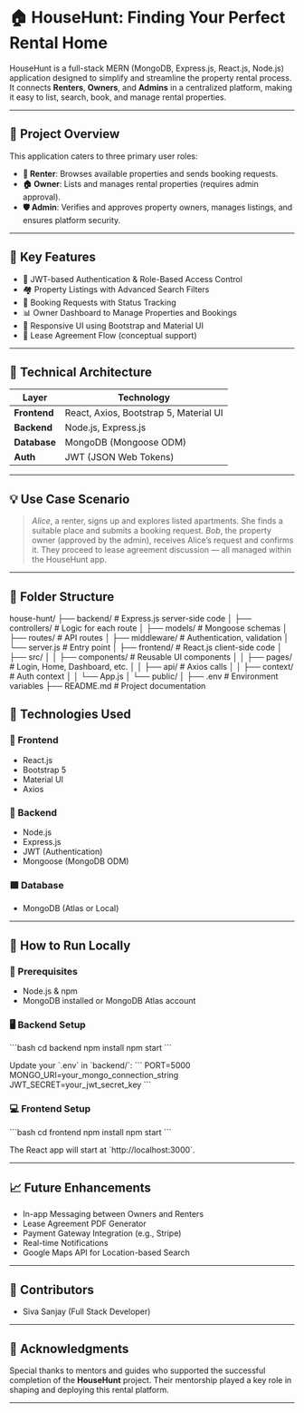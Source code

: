 
# 🏠 HouseHunt: Finding Your Perfect Rental Home

HouseHunt is a full-stack MERN (MongoDB, Express.js, React.js, Node.js) application designed to simplify and streamline the property rental process. It connects **Renters**, **Owners**, and **Admins** in a centralized platform, making it easy to list, search, book, and manage rental properties.

---

## 📌 Project Overview

This application caters to three primary user roles:

- **👤 Renter**: Browses available properties and sends booking requests.
- **🏠 Owner**: Lists and manages rental properties (requires admin approval).
- **🛡️ Admin**: Verifies and approves property owners, manages listings, and ensures platform security.

---

## 🔑 Key Features

- 🔐 JWT-based Authentication & Role-Based Access Control
- 🏘️ Property Listings with Advanced Search Filters
- 📆 Booking Requests with Status Tracking
- 📊 Owner Dashboard to Manage Properties and Bookings
- 📱 Responsive UI using Bootstrap and Material UI
- 🧾 Lease Agreement Flow (conceptual support)

---

## 📐 Technical Architecture

| Layer         | Technology |
|---------------|------------|
| **Frontend**  | React, Axios, Bootstrap 5, Material UI |
| **Backend**   | Node.js, Express.js |
| **Database**  | MongoDB (Mongoose ODM) |
| **Auth**      | JWT (JSON Web Tokens) |

---

## 💡 Use Case Scenario

> *Alice*, a renter, signs up and explores listed apartments. She finds a suitable place and submits a booking request. *Bob*, the property owner (approved by the admin), receives Alice’s request and confirms it. They proceed to lease agreement discussion — all managed within the HouseHunt app.

---

## 📁 Folder Structure

house-hunt/
├── backend/ # Express.js server-side code
│ ├── controllers/ # Logic for each route
│ ├── models/ # Mongoose schemas
│ ├── routes/ # API routes
│ ├── middleware/ # Authentication, validation
│ └── server.js # Entry point
│
├── frontend/ # React.js client-side code
│ ├── src/
│ │ ├── components/ # Reusable UI components
│ │ ├── pages/ # Login, Home, Dashboard, etc.
│ │ ├── api/ # Axios calls
│ │ ├── context/ # Auth context
│ │ └── App.js
│ └── public/
│
├── .env # Environment variables
├── README.md # Project documentation

## 🧰 Technologies Used

### 🔷 Frontend
- React.js
- Bootstrap 5
- Material UI
- Axios

### 🔶 Backend
- Node.js
- Express.js
- JWT (Authentication)
- Mongoose (MongoDB ODM)

### 🟩 Database
- MongoDB (Atlas or Local)

---

## 🚀 How to Run Locally

### 🔧 Prerequisites
- Node.js & npm
- MongoDB installed or MongoDB Atlas account

### 🖥 Backend Setup

\`\`\`bash
cd backend
npm install
npm start
\`\`\`

Update your \`.env\` in \`backend/\`:
\`\`\`
PORT=5000
MONGO_URI=your_mongo_connection_string
JWT_SECRET=your_jwt_secret_key
\`\`\`

### 💻 Frontend Setup

\`\`\`bash
cd frontend
npm install
npm start
\`\`\`

The React app will start at \`http://localhost:3000\`.

---

## 📈 Future Enhancements

- In-app Messaging between Owners and Renters
- Lease Agreement PDF Generator
- Payment Gateway Integration (e.g., Stripe)
- Real-time Notifications
- Google Maps API for Location-based Search

---

## 🤝 Contributors

- Siva Sanjay (Full Stack Developer)

---

## 🙏 Acknowledgments

Special thanks to mentors and guides who supported the successful completion of the **HouseHunt** project. Their mentorship played a key role in shaping and deploying this rental platform.

---

